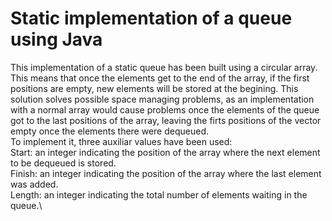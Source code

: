 # Static implementation of a queue using Java

This implementation of a static queue has been built using a circular array.  This means that once the elements get to the end of the array, if the first positions are empty, new elements will be stored at the begining.  This solution solves possible space managing problems, as an implementation with a normal array would cause problems once the elements of the queue got to the last positions of the array, leaving the firts positions of the vector empty once the elements there were dequeued.\
To implement it, three auxiliar values have been used:\
  Start: an integer indicating the position of the array where the next element to be dequeued is stored.\
  Finish: an integer indicating the position of the array where the last element was added.\
  Length: an integer indicating the total number of elements waiting in the queue.\

